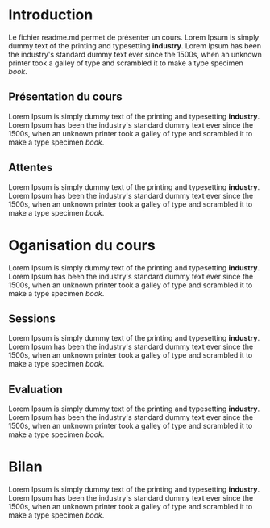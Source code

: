 # Introduction
Le fichier readme.md permet de présenter un cours.
Lorem Ipsum is simply dummy text of the printing and typesetting **industry**. Lorem Ipsum has been the industry's standard dummy text ever since the 1500s, when an unknown printer took a galley of type and scrambled it to make a type specimen _book_.

## Présentation du cours
Lorem Ipsum is simply dummy text of the printing and typesetting **industry**. Lorem Ipsum has been the industry's standard dummy text ever since the 1500s, when an unknown printer took a galley of type and scrambled it to make a type specimen _book_.

## Attentes
Lorem Ipsum is simply dummy text of the printing and typesetting **industry**. Lorem Ipsum has been the industry's standard dummy text ever since the 1500s, when an unknown printer took a galley of type and scrambled it to make a type specimen _book_.

# Oganisation du cours
Lorem Ipsum is simply dummy text of the printing and typesetting **industry**. Lorem Ipsum has been the industry's standard dummy text ever since the 1500s, when an unknown printer took a galley of type and scrambled it to make a type specimen _book_.

## Sessions
Lorem Ipsum is simply dummy text of the printing and typesetting **industry**. Lorem Ipsum has been the industry's standard dummy text ever since the 1500s, when an unknown printer took a galley of type and scrambled it to make a type specimen _book_.

## Evaluation
Lorem Ipsum is simply dummy text of the printing and typesetting **industry**. Lorem Ipsum has been the industry's standard dummy text ever since the 1500s, when an unknown printer took a galley of type and scrambled it to make a type specimen _book_.

# Bilan
Lorem Ipsum is simply dummy text of the printing and typesetting **industry**. Lorem Ipsum has been the industry's standard dummy text ever since the 1500s, when an unknown printer took a galley of type and scrambled it to make a type specimen _book_.
